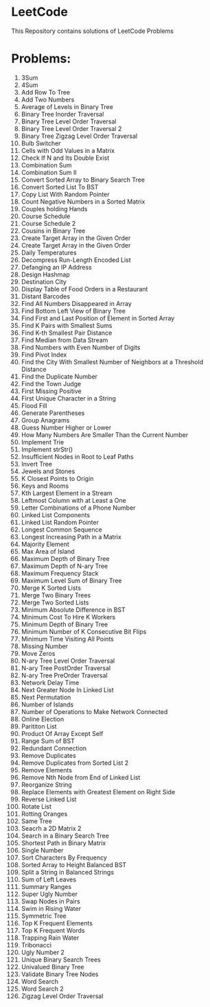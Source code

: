 # LeetCode
This Repository contains solutions of LeetCode Problems

# Problems:

1. 3Sum
2. 4Sum
3. Add Row To Tree
4. Add Two Numbers
5. Average of Levels in Binary Tree
6. Binary Tree Inorder Traversal
7. Binary Tree Level Order Traversal
8. Binary Tree Level Order Traversal 2
9. Binary Tree Zigzag Level Order Traversal
10. Bulb Switcher
11. Cells with Odd Values in a Matrix
12. Check If N and Its Double Exist
13. Combination Sum
14. Combination Sum II
15. Convert Sorted Array to Binary Search Tree
16. Convert Sorted List To BST
17. Copy List With Random Pointer
18. Count Negative Numbers in a Sorted Matrix
19. Couples holding Hands
20. Course Schedule
21. Course Schedule 2
22. Cousins in Binary Tree
23. Create Target Array in the Given Order
24. Create Target Array in the Given Order
25. Daily Temperatures
26. Decompress Run-Length Encoded List
27. Defanging an IP Address
28. Design Hashmap
29. Destination City
30. Display Table of Food Orders in a Restaurant
31. Distant Barcodes
32. Find All Numbers Disappeared in Array
33. Find Bottom Left View of Binary Tree
34. Find First and Last Position of Element in Sorted Array
35. Find K Pairs with Smallest Sums
36. Find K-th Smallest Pair Distance
37. Find Median from Data Stream
38. Find Numbers with Even Number of Digits
39. Find Pivot Index
40. Find the City With Smallest Number of Neighbors at a Threshold Distance
41. Find the Duplicate Number
42. Find the Town Judge
43. First Missing Positive
44. First Unique Character in a String
45. Flood Fill
46. Generate Parentheses
47. Group Anagrams
48. Guess Number Higher or Lower
49. How Many Numbers Are Smaller Than the Current Number
50. Implement Trie
51. Implement strStr()
52. Insufficient Nodes in Root to Leaf Paths
53. Invert Tree
54. Jewels and Stones
55. K Closest Points to Origin
56. Keys and Rooms
57. Kth Largest Element in a Stream
58. Leftmost Column with at Least a One
59. Letter Combinations of a Phone Number
60. Linked List Components
61. Linked List Random Pointer
62. Longest Common Sequence
63. Longest Increasing Path in a Matrix
64. Majority Element
65. Max Area of Island
66. Maximum Depth of Binary Tree
67. Maximum Depth of N-ary Tree
68. Maximum Frequency Stack
69. Maximum Level Sum of Binary Tree
70. Merge K Sorted Lists
71. Merge Two Binary Trees
72. Merge Two Sorted Lists
73. Minimum Absolute Difference in BST
74. Minimum Cost To Hire K Workers
75. Minimum Depth of Binary Tree
76. Minimum Number of K Consecutive Bit Flips
77. Minimum Time Visiting All Points
78. Missing Number
79. Move Zeros
80. N-ary Tree Level Order Traversal
81. N-ary Tree PostOrder Traversal
82. N-ary Tree PreOrder Traversal
83. Network Delay Time
84. Next Greater Node In Linked List
85. Next Permutation
86. Number of Islands
87. Number of Operations to Make Network Connected
88. Online Election
89. Parititon List
90. Product Of Array Except Self
91. Range Sum of BST
92. Redundant Connection
93. Remove Duplicates
94. Remove Duplicates from Sorted List 2
95. Remove Elements
96. Remove Nth Node from End of Linked List
97. Reorganize String
98. Replace Elements with Greatest Element on Right Side
99. Reverse Linked List
100. Rotate List
101. Rotting Oranges
102. Same Tree
103. Seacrh a 2D Matrix 2
104. Search in a Binary Search Tree
105. Shortest Path in Binary Matrix
106. Single Number
107. Sort Characters By Frequency
108. Sorted Array to Height Balanced BST
109. Split a String in Balanced Strings
110. Sum of Left Leaves
111. Summary Ranges
112. Super Ugly Number
113. Swap Nodes in Pairs
114. Swim in Rising Water
115. Symmetric Tree
116. Top K Frequent Elements
117. Top K Frequent Words
118. Trapping Rain Water
119. Tribonacci
120. Ugly Number 2
121. Unique Binary Search Trees
122. Univalued Binary Tree
123. Validate Binary Tree Nodes
124. Word Search
125. Word Search 2
126. Zigzag Level Order Traversal

